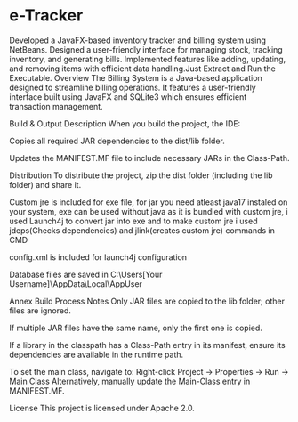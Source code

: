 # e-Tracker
Developed a JavaFX-based inventory tracker and billing system using NetBeans. Designed a user-friendly interface for managing stock, tracking inventory, and generating bills. Implemented features like adding, updating, and removing items with efficient data handling.Just Extract and Run the Executable.
Overview
The Billing System is a Java-based application designed to streamline billing operations. It features a user-friendly interface built using JavaFX and SQLite3 which ensures efficient transaction management.

Build & Output Description
When you build the project, the IDE:

Copies all required JAR dependencies to the dist/lib folder.

Updates the MANIFEST.MF file to include necessary JARs in the Class-Path.

Distribution
To distribute the project, zip the dist folder (including the lib folder) and share it.

Custom jre is included for exe file, for jar you need atleast java17 instaled on your system, exe can be used without java as it is bundled with custom jre, i used Launch4j to convert jar into exe and to make custom jre i used jdeps(Checks dependencies) and jlink(creates custom jre) commands in CMD

config.xml is included for launch4j configuration 

Database files are saved in C:\Users\[Your Username]\AppData\Local\AppUser

Annex
Build Process Notes
Only JAR files are copied to the lib folder; other files are ignored.

If multiple JAR files have the same name, only the first one is copied.

If a library in the classpath has a Class-Path entry in its manifest, ensure its dependencies are available in the runtime path.

To set the main class, navigate to:
Right-click Project → Properties → Run → Main Class
Alternatively, manually update the Main-Class entry in MANIFEST.MF.

License
This project is licensed under Apache 2.0.


